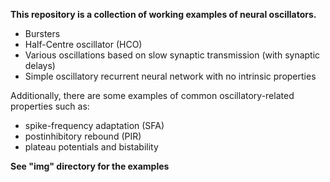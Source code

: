 **This repository is a collection of working examples of neural oscillators.**

- Bursters
- Half-Centre oscillator (HCO)
- Various oscillations based on slow synaptic transmission (with synaptic delays)
- Simple oscillatory recurrent neural network with no intrinsic properties

Additionally, there are some examples of common oscillatory-related properties such as:
- spike-frequency adaptation (SFA)
- postinhibitory rebound (PIR)
- plateau potentials and bistability

**See "img" directory for the examples**
